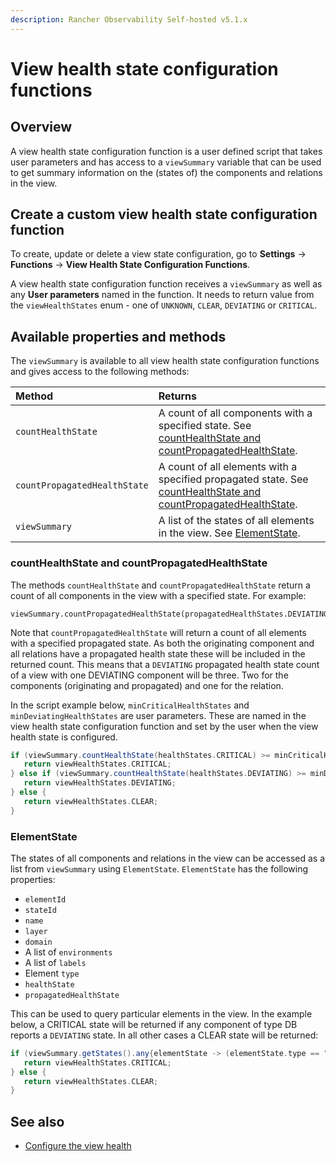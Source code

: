 ```yaml
---
description: Rancher Observability Self-hosted v5.1.x 
---
```


# View health state configuration functions

## Overview

A view health state configuration function is a user defined script that takes user parameters and has access to a `viewSummary` variable that can be used to get summary information on the \(states of\) the components and relations in the view.

## Create a custom view health state configuration function

To create, update or delete a view state configuration, go to **Settings** -&gt; **Functions** -&gt; **View Health State Configuration Functions**.

A view health state configuration function receives a `viewSummary` as well as any **User parameters** named in the function. It needs to return value from the `viewHealthStates` enum - one of `UNKNOWN`, `CLEAR`, `DEVIATING` or `CRITICAL`.

## Available properties and methods

The `viewSummary` is available to all view health state configuration functions and gives access to the following methods:

| Method | Returns |
| :--- | :--- |
| `countHealthState` | A count of all components with a specified state. See [countHealthState and countPropagatedHealthState](view-health-state-configuration-functions.md#counthealthstate-and-countpropagatedstate). |
| `countPropagatedHealthState` | A count of all elements with a specified propagated state. See [countHealthState and countPropagatedHealthState](view-health-state-configuration-functions.md#counthealthstate-and-countpropagatedstate). |
| `viewSummary` | A list of the states of all elements in the view. See [ElementState](view-health-state-configuration-functions.md#elementstate). |

### countHealthState and countPropagatedHealthState

The methods `countHealthState` and `countPropagatedHealthState` return a count of all components in the view with a specified state. For example:

```text
viewSummary.countPropagatedHealthState(propagatedHealthStates.DEVIATING)
```

Note that `countPropagatedHealthState` will return a count of all elements with a specified propagated state. As both the originating component and all relations have a propagated health state these will be included in the returned count. This means that a `DEVIATING` propagated health state count of a view with one DEVIATING component will be three. Two for the components \(originating and propagated\) and one for the relation.

In the script example below, `minCriticalHealthStates` and `minDeviatingHealthStates` are user parameters. These are named in the view health state configuration function and set by the user when the view health state is configured.

```groovy
if (viewSummary.countHealthState(healthStates.CRITICAL) >= minCriticalHealthStates) {
   return viewHealthStates.CRITICAL;
} else if (viewSummary.countHealthState(healthStates.DEVIATING) >= minDeviatingHealthStates) {
   return viewHealthStates.DEVIATING;
} else {
   return viewHealthStates.CLEAR;
}
```

### ElementState

The states of all components and relations in the view can be accessed as a list from `viewSummary` using `ElementState`. `ElementState` has the following properties:

* `elementId`
* `stateId`
* `name`
* `layer`
* `domain`
* A list of `environments`
* A list of `labels`
* Element `type`
* `healthState`
* `propagatedHealthState`

This can be used to query particular elements in the view. In the example below, a CRITICAL state will be returned if any component of type DB reports a `DEVIATING` state. In all other cases a CLEAR state will be returned:

```groovy
if (viewSummary.getStates().any{elementState -> (elementState.type == "DB") && (elementState.healthState >= healthStates.DEVIATING ) } ) {
   return viewHealthStates.CRITICAL;
} else {
   return viewHealthStates.CLEAR;
}
```

## See also

* [Configure the view health](../../../use/stackstate-ui/views/configure-view-health.md)

